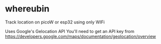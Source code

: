 # whereubin
Track location on picoW or esp32 using only WIFi 

Uses Google's Gelocation API
You'll need to get an API key from
https://developers.google.com/maps/documentation/geolocation/overview
